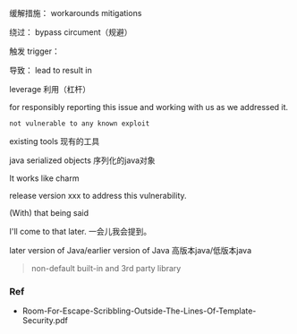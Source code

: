 缓解措施：
workarounds
mitigations


绕过：
bypass
circument（规避）


触发
trigger：


导致：
lead to
result in


leverage
利用（杠杆）


for responsibly
reporting this issue and working with us as we addressed it.

```
not vulnerable to any known exploit

```

existing tools
现有的工具


java serialized objects
序列化的java对象

It works like charm


release version xxx to address this vulnerability.

(With) that being said


I'll come to that later.
一会儿我会提到。


later version of Java/earlier version of Java
高版本java/低版本java

> non-default built-in and 3rd party library

### Ref
- Room-For-Escape-Scribbling-Outside-The-Lines-Of-Template-Security.pdf
